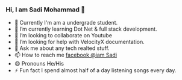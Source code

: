 ### Hi, I am Sadi Mohammad  👋

- 🔭 Currently I'm am a undergrade student.
- 🌱 I’m currently learning Dot Net & full stack development.
- 👯 I’m looking to collaborate on Youtube
- 🤔 I’m looking for help with VelocityX documentation.
- 💬 Ask me about any tech realted stuff.
- 📫 How to reach me [facebook @iam Sadi](https://www.facebook.com/sadimohammad.sourov/)
- 😄 Pronouns He/His
- ⚡ Fun fact  I spend almost half of a day listening songs every day.
